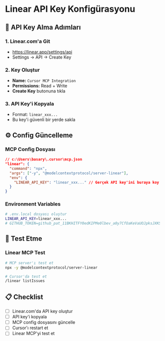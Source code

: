 # Linear API Key Konfigürasyonu

## 🔑 API Key Alma Adımları

### 1. Linear.com'a Git
- https://linear.app/settings/api
- Settings → API → Create Key

### 2. Key Oluştur
- **Name:** `Cursor MCP Integration`
- **Permissions:** Read + Write
- **Create Key** butonuna tıkla

### 3. API Key'i Kopyala
- Format: `linear_xxx...`
- Bu key'i güvenli bir yerde sakla

## ⚙️ Config Güncelleme

### MCP Config Dosyası
```json
// c:\Users\basary\.cursor\mcp.json
"linear": {
  "command": "npx",
  "args": ["-y", "@modelcontextprotocol/server-linear"],
  "env": {
    "LINEAR_API_KEY": "linear_xxx..." // Gerçek API key'ini buraya koy
  }
}
```

### Environment Variables
```bash
# .env.local dosyası oluştur
LINEAR_API_KEY=linear_xxx...
# GITHUB_TOKEN=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
```

## 🚀 Test Etme

### Linear MCP Test
```bash
# MCP server'ı test et
npx -y @modelcontextprotocol/server-linear

# Cursor'da test et
/linear listIssues
```

## 📋 Checklist

- [ ] Linear.com'da API key oluştur
- [ ] API key'i kopyala
- [ ] MCP config dosyasını güncelle
- [ ] Cursor'ı restart et
- [ ] Linear MCP'yi test et
